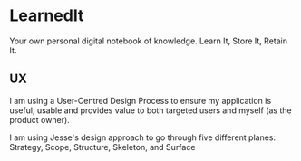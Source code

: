 # LearnedIt
Your own personal digital notebook of knowledge. Learn It, Store It, Retain It.

## UX
I am using a User-Centred Design Process to ensure my application is useful, usable and provides value to both targeted users and myself (as the product owner).

I am using Jesse's design approach to go through five different planes: Strategy, Scope, Structure, Skeleton, and Surface